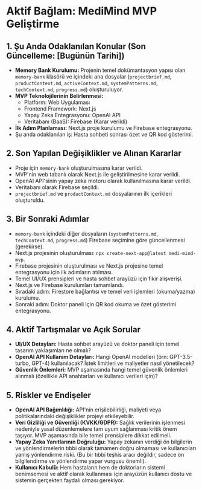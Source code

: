 # Aktif Bağlam: MediMind MVP Geliştirme

## 1. Şu Anda Odaklanılan Konular (Son Güncelleme: [Bugünün Tarihi])

*   **Memory Bank Kurulumu:** Projenin temel dokümantasyon yapısı olan `memory-bank` klasörü ve içindeki ana dosyalar (`projectbrief.md`, `productContext.md`, `activeContext.md`, `systemPatterns.md`, `techContext.md`, `progress.md`) oluşturuluyor.
*   **MVP Teknolojilerinin Belirlenmesi:**
    *   Platform: Web Uygulaması
    *   Frontend Framework: Next.js
    *   Yapay Zeka Entegrasyonu: OpenAI API
    *   Veritabanı (BaaS): Firebase (Karar verildi)
*   **İlk Adım Planlaması:** Next.js proje kurulumu ve Firebase entegrasyonu.
*   Şu anda odaklanılan iş: Hasta sohbeti sonrası özet ve QR kod gösterimi.

## 2. Son Yapılan Değişiklikler ve Alınan Kararlar

*   Proje için `memory-bank` oluşturulmasına karar verildi.
*   MVP'nin web tabanlı olarak Next.js ile geliştirilmesine karar verildi.
*   OpenAI API'sinin yapay zeka motoru olarak kullanılmasına karar verildi.
*   Veritabanı olarak Firebase seçildi.
*   `projectbrief.md` ve `productContext.md` dosyalarının ilk içerikleri oluşturuldu.

## 3. Bir Sonraki Adımlar

*   `memory-bank` içindeki diğer dosyaların (`systemPatterns.md`, `techContext.md`, `progress.md`) Firebase seçimine göre güncellenmesi (gerekirse).
*   Next.js projesinin oluşturulması: `npx create-next-app@latest medi-mind-mvp`.
*   Firebase projesinin oluşturulması ve Next.js projesine temel entegrasyonu için ilk adımların atılması.
*   Temel UI/UX prensipleri ve hasta sohbet arayüzü için fikir alışverişi.
*   Next.js ve Firebase kurulumları tamamlandı.
*   Sıradaki adım: Firestore bağlantısı ve temel veri işlemleri (okuma/yazma) kurulumu.
*   Sonraki adım: Doktor paneli için QR kod okuma ve özet gösterimi entegrasyonu.

## 4. Aktif Tartışmalar ve Açık Sorular

*   **UI/UX Detayları:** Hasta sohbet arayüzü ve doktor paneli için temel tasarım yaklaşımları ne olmalı?
*   **OpenAI API Kullanım Detayları:** Hangi OpenAI modelleri (örn: GPT-3.5-turbo, GPT-4) kullanılacak? İstek limitleri ve maliyetler nasıl yönetilecek?
*   **Güvenlik Önlemleri:** MVP aşamasında hangi temel güvenlik önlemleri alınmalı (özellikle API anahtarları ve kullanıcı verileri için)?

## 5. Riskler ve Endişeler

*   **OpenAI API Bağımlılığı:** API'nin erişilebilirliği, maliyeti veya politikalarındaki değişiklikler projeyi etkileyebilir.
*   **Veri Gizliliği ve Güvenliği (KVKK/GDPR):** Sağlık verilerinin işlenmesi nedeniyle yasal düzenlemelere tam uyum sağlanması kritik önem taşıyor. MVP aşamasında bile temel prensiplere dikkat edilmeli.
*   **Yapay Zeka Yanıtlarının Doğruluğu:** Yapay zekanın verdiği ön bilgilerin ve yönlendirmelerin tıbbi olarak tamamen doğru olmaması ve kullanıcıları yanlış yönlendirme riski. (Bu bir tıbbi teşhis aracı değildir, sadece ön bilgilendirme ve yönlendirme yapar vurgusu önemli).
*   **Kullanıcı Kabulü:** Hem hastaların hem de doktorların sistemi benimsemesi ve aktif olarak kullanması için arayüzün kullanıcı dostu ve sistemin gerçekten faydalı olması gerekiyor. 